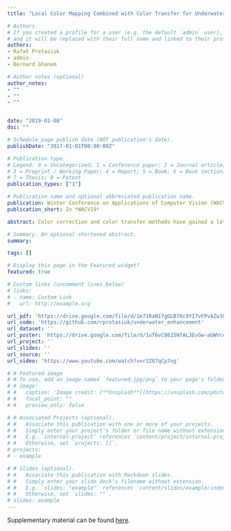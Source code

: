 ```yaml
---
title: "Local Color Mapping Combined with Color Transfer for Underwater Image Enhancement"

# Authors
# If you created a profile for a user (e.g. the default `admin` user), write the username (folder name) here 
# and it will be replaced with their full name and linked to their profile.
authors:
- Rafał Protasiuk
- admin
- Bernard Ghanem

# Author notes (optional)
author_notes:
- ""
- ""
- ""


date: "2019-01-08"
doi: ""

# Schedule page publish date (NOT publication's date).
publishDate: "2017-01-01T00:00:00Z"

# Publication type.
# Legend: 0 = Uncategorized; 1 = Conference paper; 2 = Journal article;
# 3 = Preprint / Working Paper; 4 = Report; 5 = Book; 6 = Book section;
# 7 = Thesis; 8 = Patent
publication_types: ["1"]

# Publication name and optional abbreviated publication name.
publication: Winter Conference on Applications of Computer Vision (WACV19)​
publication_short: In *WACV19*

abstract: ​​​​​​Color correction and color transfer methods have gained a lot of attention in the past few years to circumvent color degradation that may occur due to various sources. In this paper, we propose a novel simple yet powerful strategy to enhance profoundly color distorted underwater images. The proposed approach combines both local and global information through a simple yet powerful affine transform model. Local and global information are carried through local color mapping and color covariance mapping between an input and some reference source, respectively. Several experiments on degraded underwater images demonstrate that the proposed method performs favourably to all other methods including ones that are tailored to correcting underwater images by explicit noise modelling.

# Summary. An optional shortened abstract.
summary: 

tags: []

# Display this page in the Featured widget?
featured: true

# Custom links (uncomment lines below)
# links:
# - name: Custom Link
#   url: http://example.org

url_pdf: 'https://drive.google.com/file/d/1e71RaN17gGLB76c9YI7vFPvAZw38kR_b/view?usp=sharing'
url_code: 'https://github.com/rprotasiuk/underwater_enhancement'
url_dataset: ''
url_poster: 'https://drive.google.com/file/d/1uT6vC8615NfAL3EvGw-aUWVccld3df6y/view?usp=sharing'
url_project: ''
url_slides: ''
url_source: ''
url_video: 'https://www.youtube.com/watch?v=r2Z87qCp7og'

# # Featured image
# # To use, add an image named `featured.jpg/png` to your page's folder. 
# # image:
# #   caption: 'Image credit: [**Unsplash**](https://unsplash.com/photos/pLCdAaMFLTE)'
# #   focal_point: ""
# #   preview_only: false

# # Associated Projects (optional).
# #   Associate this publication with one or more of your projects.
# #   Simply enter your project's folder or file name without extension.
# #   E.g. `internal-project` references `content/project/internal-project/index.md`.
# #   Otherwise, set `projects: []`.
# projects:
# - example

# # Slides (optional).
# #   Associate this publication with Markdown slides.
# #   Simply enter your slide deck's filename without extension.
# #   E.g. `slides: "example"` references `content/slides/example/index.md`.
# #   Otherwise, set `slides: ""`.
# slides: example
---
```


<!-- {{% callout note %}}
Click the *Cite* button above to demo the feature to enable visitors to import publication metadata into their reference management software.
{{% /callout %}}

{{% callout note %}}
Create your slides in Markdown - click the *Slides* button to check out the example.
{{% /callout %}} -->

Supplementary material can be found [here](https://drive.google.com/file/d/1FjJ9YoDcndYpcY97n3oi-N2zohWBRip8/view?usp=sharing).
